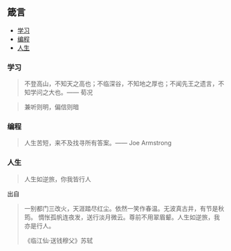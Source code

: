 ## 箴言

<!-- MarkdownTOC GFM -->

- [学习](#学习)
- [编程](#编程)
- [人生](#人生)

<!-- /MarkdownTOC -->

### 学习

> 不登高山，不知天之高也；不临深谷，不知地之厚也；不闻先王之遗言，不知学问之大也。—— 荀况

> 兼听则明，偏信则暗


### 编程

> 人生苦短，来不及找寻所有答案。—— Joe Armstrong

### 人生

> 人生如逆旅，你我皆行人

出自

> 一别都门三改火，天涯踏尽红尘。依然一笑作春温。无波真古井，有节是秋筠。
> 惆怅孤帆连夜发，送行淡月微云。尊前不用翠眉颦。人生如逆旅，我亦是行人。
>
> 《临江仙·送钱穆父》苏轼

